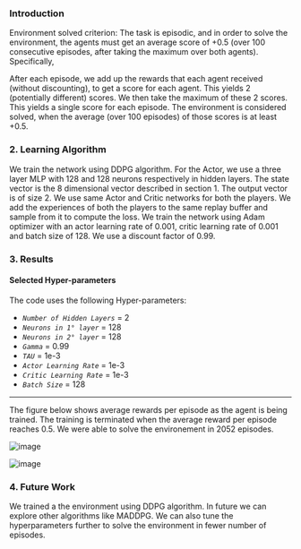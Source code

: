 
### Introduction

Environment solved criterion: The task is episodic, and in order to solve the environment, the agents must get an average score of +0.5 (over 100 consecutive episodes, after taking the maximum over both agents). Specifically,

After each episode, we add up the rewards that each agent received (without discounting), to get a score for each agent. This yields 2 (potentially different) scores. We then take the maximum of these 2 scores.
This yields a single score for each episode.
The environment is considered solved, when the average (over 100 episodes) of those scores is at least +0.5.

### 2. Learning Algorithm
We train the network using DDPG algorithm. For the Actor, we use a three layer MLP with 128 and 128 neurons respectively in hidden layers. The state vector is the 8 dimensional vector described in section 1. The output vector is of size 2. We use same Actor and Critic networks for both the players. We add the experiences of both the players to the same replay buffer and sample from it to compute the loss.
We train the network using Adam optimizer with an actor learning rate of 0.001, critic learning rate of 0.001 and batch size of 128. We use a discount factor of 0.99.

### 3. Results
#### Selected Hyper-parameters

The code uses the following Hyper-parameters:

- *`Number of Hidden Layers`*  =  2
- *`Neurons in 1° layer`*  =  128
- *`Neurons in 2° layer`*  =  128
- *`Gamma`*  =  0.99
- *`TAU`*  =  1e-3
- *`Actor Learning Rate`*  =  1e-3
- *`Critic Learning Rate`*  =  1e-3
- *`Batch Size`*  =  128

---
The figure below shows average rewards per episode as the agent is being trained. The training is terminated when the average reward per episode reaches 0.5. We were able to solve the environement in 2052 episodes.

![image](https://user-images.githubusercontent.com/31414852/115264247-205f7500-a104-11eb-8444-c0943e0869e2.png)

![image](https://user-images.githubusercontent.com/31414852/115264271-26555600-a104-11eb-80f5-4abd16452c0b.png)

### 4. Future Work
We trained a the environment using DDPG algorithm. In future we can explore other algorithms like MADDPG.
We can also tune the hyperparameters further to solve the environment in fewer number of episodes. 
